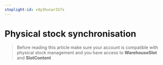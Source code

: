 ```yaml
---
stoplight-id: vdy1hucwr31fs
---
```


# Physical stock synchronisation

<!-- theme: warning -->
> Before reading this article make sure your account is compatible with physical stock management and you have access to **WarehouseSlot** and **SlotContent**

